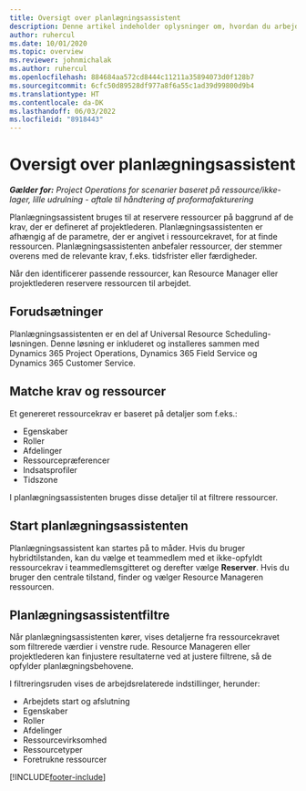 ```yaml
---
title: Oversigt over planlægningsassistent
description: Denne artikel indeholder oplysninger om, hvordan du arbejder med planlægningsassistenten for at reservere ressourcer.
author: ruhercul
ms.date: 10/01/2020
ms.topic: overview
ms.reviewer: johnmichalak
ms.author: ruhercul
ms.openlocfilehash: 884684aa572cd8444c11211a35894073d0f128b7
ms.sourcegitcommit: 6cfc50d89528df977a8f6a55c1ad39d99800d9b4
ms.translationtype: HT
ms.contentlocale: da-DK
ms.lasthandoff: 06/03/2022
ms.locfileid: "8918443"
---
```

# <a name="schedule-assistant-overview"></a>Oversigt over planlægningsassistent

_**Gælder for:** Project Operations for scenarier baseret på ressource/ikke-lager, lille udrulning - aftale til håndtering af proformafakturering_

Planlægningsassistent bruges til at reservere ressourcer på baggrund af de krav, der er defineret af projektlederen. Planlægningsassistenten er afhængig af de parametre, der er angivet i ressourcekravet, for at finde ressourcen. Planlægningsassistenten anbefaler ressourcer, der stemmer overens med de relevante krav, f.eks. tidsfrister eller færdigheder.

Når den identificerer passende ressourcer, kan Resource Manager eller projektlederen reservere ressourcen til arbejdet.

## <a name="prerequisites"></a>Forudsætninger

Planlægningsassistenten er en del af Universal Resource Scheduling-løsningen. Denne løsning er inkluderet og installeres sammen med Dynamics 365 Project Operations, Dynamics 365 Field Service og Dynamics 365 Customer Service.

## <a name="matching-requirements-and-resources"></a>Matche krav og ressourcer

Et genereret ressourcekrav er baseret på detaljer som f.eks.:

-   Egenskaber
-   Roller
-   Afdelinger
-   Ressourcepræferencer
-   Indsatsprofiler
-   Tidszone

I planlægningsassistenten bruges disse detaljer til at filtrere ressourcer.

## <a name="launch-the-schedule-assistant"></a>Start planlægningsassistenten

Planlægningsassistent kan startes på to måder. Hvis du bruger hybridtilstanden, kan du vælge et teammedlem med et ikke-opfyldt ressourcekrav i teammedlemsgitteret og derefter vælge **Reserver**. Hvis du bruger den centrale tilstand, finder og vælger Resource Manageren ressourcen.

## <a name="schedule-assistant-filters"></a>Planlægningsassistentfiltre

Når planlægningsassistenten kører, vises detaljerne fra ressourcekravet som filtrerede værdier i venstre rude. Resource Manageren eller projektlederen kan finjustere resultaterne ved at justere filtrene, så de opfylder planlægningsbehovene.

I filtreringsruden vises de arbejdsrelaterede indstillinger, herunder:

-   Arbejdets start og afslutning
-   Egenskaber
-   Roller
-   Afdelinger
-   Ressourcevirksomhed
-   Ressourcetyper
-   Foretrukne ressourcer


[!INCLUDE[footer-include](../includes/footer-banner.md)]